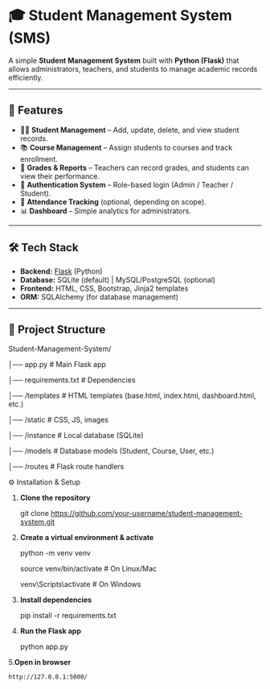 # 🎓 Student Management System (SMS)

A simple **Student Management System** built with **Python (Flask)** that allows administrators, teachers, and students to manage academic records efficiently.  

---

## 🚀 Features

- 👨‍🎓 **Student Management** – Add, update, delete, and view student records.  
- 📚 **Course Management** – Assign students to courses and track enrollment.  
- 📝 **Grades & Reports** – Teachers can record grades, and students can view their performance.  
- 🔐 **Authentication System** – Role-based login (Admin / Teacher / Student).  
- 📅 **Attendance Tracking** (optional, depending on scope).  
- 📊 **Dashboard** – Simple analytics for administrators.  

---

## 🛠️ Tech Stack

- **Backend:** [Flask](https://flask.palletsprojects.com/) (Python)  
- **Database:** SQLite (default) | MySQL/PostgreSQL (optional)  
- **Frontend:** HTML, CSS, Bootstrap, Jinja2 templates  
- **ORM:** SQLAlchemy (for database management)  

---

## 📂 Project Structure

Student-Management-System/

│── app.py # Main Flask app

│── requirements.txt # Dependencies

│── /templates # HTML templates (base.html, index.html, dashboard.html, etc.)

│── /static # CSS, JS, images

│── /instance # Local database (SQLite)

│── /models # Database models (Student, Course, User, etc.)

│── /routes # Flask route handlers

⚙️ Installation & Setup

1. **Clone the repository**
    
   git clone https://github.com/your-username/student-management-system.git
   
2. **Create a virtual environment & activate**

    python -m venv venv
    
    source venv/bin/activate   # On Linux/Mac
    
    venv\Scripts\activate      # On Windows

3. **Install dependencies**

    pip install -r requirements.txt

4. **Run the Flask app**

    python app.py

5.**Open in browser**

    http://127.0.0.1:5000/
